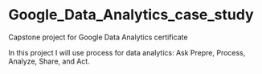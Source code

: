 # Google_Data_Analytics_case_study
Capstone project for Google Data Analytics certificate

In this project I will use process for data analytics: Ask Prepre, Process, Analyze, Share, and Act.
